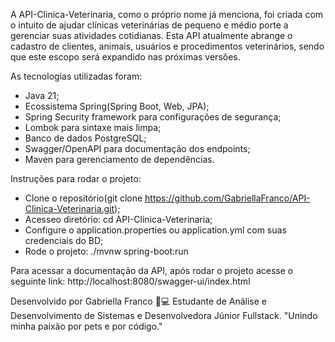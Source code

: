 A API-Clinica-Veterinaria, como o próprio nome já menciona, foi criada com o intuito de ajudar clínicas veterinárias de pequeno e médio porte a gerenciar suas atividades cotidianas. Esta API atualmente abrange o cadastro de clientes, animais, usuários e procedimentos veterinários, sendo que este escopo será expandido nas próximas versões.

As tecnologias utilizadas foram:
- Java 21;
- Ecossistema Spring(Spring Boot, Web, JPA);
- Spring Security framework para configurações de segurança;
- Lombok para sintaxe mais limpa;
- Banco de dados PostgreSQL;
- Swagger/OpenAPI para documentação dos endpoints;
- Maven para gerenciamento de dependências.

Instruções para rodar o projeto:
- Clone o repositório(git clone https://github.com/GabriellaFranco/API-Clinica-Veterinaria.git);
- Acesseo diretório: cd API-Clinica-Veterinaria;
- Configure o application.properties ou application.yml com suas credenciais do BD;
- Rode o projeto: ./mvnw spring-boot:run

Para acessar a documentação da API, após rodar o projeto acesse o seguinte link: http://localhost:8080/swagger-ui/index.html

Desenvolvido por Gabriella Franco 🐶💻
Estudante de Análise e Desenvolvimento de Sistemas e Desenvolvedora Júnior Fullstack.
"Unindo minha paixão por pets e por código."


